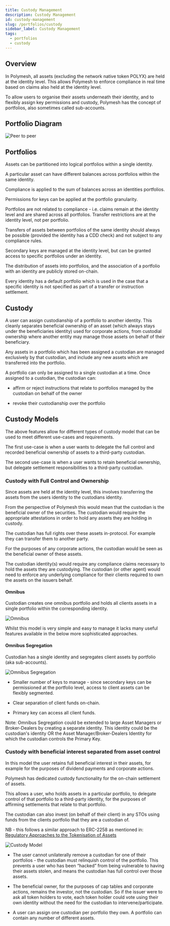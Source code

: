 ```yaml
---
title: Custody Management
description: Custody Management
id: custody-management
slug: /portfolios/custody
sidebar_label: Custody Management
tags:
  - portfolios
  - custody
---
```


## Overview

In Polymesh, all assets (excluding the network native token POLYX) are held at the identity level. This allows Polymesh to enforce compliance in real time based on claims also held at the identity level.

To allow users to organise their assets underneath their identity, and to flexibly assign key permissions and custody, Polymesh has the concept of portfolios, also sometimes called sub-accounts.

## Portfolio Diagram

![Peer to peer](./images/custody.png)

## Portfolios

Assets can be partitioned into logical portfolios within a single identity.

A particular asset can have different balances across portfolios within the same identity.

Compliance is applied to the sum of balances across an identities portfolios.

Permissions for keys can be applied at the portfolio granularity.

Portfolios are not related to compliance - i.e. claims remain at the identity level and are shared across all portfolios. Transfer restrictions are at the identity level, not per portfolio.

Transfers of assets between portfolios of the same identity should always be possible (provided the identity has a CDD check) and not subject to any compliance rules.

Secondary keys are managed at the identity level, but can be granted access to specific portfolios under an identity.

The distribution of assets into portfolios, and the association of a portfolio with an identity are publicly stored on-chain.

Every identity has a default portfolio which is used in the case that a specific identity is not specified as part of a transfer or instruction settlement.

## Custody

A user can assign custodianship of a portfolio to another identity. This cleanly separates beneficial ownership of an asset (which always stays under the beneficiaries identity) used for corporate actions, from custodial ownership where another entity may manage those assets on behalf of their beneficiary.

Any assets in a portfolio which has been assigned a custodian are managed exclusively by that custodian, and include any new assets which are transferred into the portfolio.

A portfolio can only be assigned to a single custodian at a time. Once assigned to a custodian, the custodian can:

- affirm or reject instructions that relate to portfolios managed by the custodian on behalf of the owner

- revoke their custodianship over the portfolio

## Custody Models

The above features allow for different types of custody model that can be used to meet different use-cases and requirements.

The first use-case is when a user wants to delegate the full control and recorded beneficial ownership of assets to a third-party custodian.

The second use-case is when a user wants to retain beneficial ownership, but delegate settlement responsibilities to a third-party custodian.

### Custody with Full Control and Ownership

Since assets are held at the identity level, this involves transferring the assets from the users identity to the custodians identity.

From the perspective of Polymesh this would mean that the custodian is the beneficial owner of the securities. The custodian would require the appropriate attestations in order to hold any assets they are holding in custody.

The custodian has full rights over these assets in-protocol. For example they can transfer them to another party.

For the purposes of any corporate actions, the custodian would be seen as the beneficial owner of these assets.

The custodian identity(s) would require any compliance claims necessary to hold the assets they are custodying. The custodian (or other agent) would need to enforce any underlying compliance for their clients required to own the assets on the issuers behalf.

#### Omnibus

Custodian creates one omnibus portfolio and holds all clients assets in a single portfolio within the corresponding identity.

![Omnibus](./images/omnibus.png)

Whilst this model is very simple and easy to manage it lacks many useful features available in the below more sophisticated approaches.

#### Omnibus Segregation

Custodian has a single identity and segregates client assets by portfolio (aka sub-accounts).

![Omnibus Segregation](./images/omnibus_segregation.png)

- Smaller number of keys to manage - since secondary keys can be permissioned at the portfolio level, access to client assets can be flexibly segmented.

- Clear separation of client funds on-chain.

- Primary key can access all client funds.

Note: Omnibus Segregation could be extended to large Asset Managers or Broker-Dealers by creating a separate identity. This identity could be the custodian's identity OR the Asset Manager/Broker-Dealers Identity for which the custodian controls the Primary Key.

### Custody with beneficial interest separated from asset control

In this model the user retains full beneficial interest in their assets, for example for the purposes of dividend payments and corporate actions.

Polymesh has dedicated custody functionality for the on-chain settlement of assets.

This allows a user, who holds assets in a particular portfolio, to delegate control of that portfolio to a third-party identity, for the purposes of affirming settlements that relate to that portfolio.

The custodian can also invest (on behalf of their client) in any STOs using funds from the clients portfolio that they are a custodian of.

NB - this follows a similar approach to ERC-2258 as mentioned in:  
[Regulatory Approaches to the Tokenisation of Assets](https://www.oecd.org/content/dam/oecd/en/publications/reports/2021/03/regulatory-approaches-to-the-tokenisation-of-assets_da7ae482/aea35466-en.pdf)

![Custody Model](./images/custody_model.png)

- The user cannot unilaterally remove a custodian for one of their portfolios - the custodian must relinquish control of the portfolio. This prevents a user who has been “hacked” from being vulnerable to having their assets stolen, and means the custodian has full control over those assets.

- The beneficial owner, for the purposes of cap tables and corporate actions, remains the investor, not the custodian. So if the issuer were to ask all token holders to vote, each token holder could vote using their own identity without the need for the custodian to intervene/participate.

- A user can assign one custodian per portfolio they own. A portfolio can contain any number of different assets.
